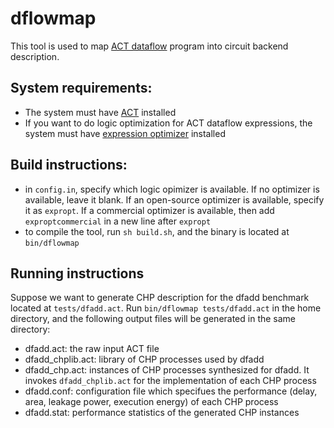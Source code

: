 # dflowmap

This tool is used to
map [ACT dataflow](https://avlsi.csl.yale.edu/act/doku.php?id=language:langs:dflow)
program into circuit backend description.

## System requirements:

* The system must have [ACT](https://github.com/asyncvlsi/act) installed
* If you want to do logic optimization for ACT dataflow expressions, the system
  must have [expression optimizer](https://github.com/asyncvlsi/expropt)
  installed

## Build instructions:

* in `config.in`, specify which logic opimizer is available. If no optimizer is
  available, leave it blank. If an open-source optimizer is available, specify
  it as `expropt`. If a commercial optimizer is available, then add
  `exproptcommercial` in a new line after `expropt`
* to compile the tool, run `sh build.sh`, and the binary is located at
  `bin/dflowmap`

## Running instructions
Suppose we want to generate CHP description for the dfadd benchmark located at
`tests/dfadd.act`. Run `bin/dflowmap tests/dfadd.act` in the home directory,
 and the following output files will be generated in the same directory:
  * dfadd.act: the raw input ACT file
  * dfadd_chplib.act: library of CHP processes used by dfadd
  * dfadd_chp.act: instances of CHP processes synthesized for dfadd. It invokes 
  `dfadd_chplib.act` for the implementation of each CHP process
  * dfadd.conf: configuration file which specifues the performance (delay, area,
    leakage power, execution energy) of each CHP process
  * dfadd.stat: performance statistics of the generated CHP instances
